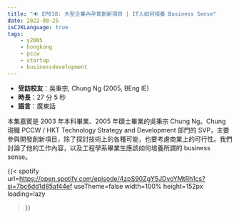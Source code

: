 ```yaml
---
title: "🔉 EP018: 大型企業內孕育創新項目 | IT人如何培養 Business Sense"
date: 2022-08-25
isCJKLanguage: true
tags:
    - y2005
    - hongkong
    - pccw
    - startup
    - businessdevelopment
---
```


- **受訪校友**：吳秉宗, Chung Ng (2005, BEng IE)
- **時長**：27 分 5 秒
- **語言**：廣東話

<!--more-->

本集嘉賓是 2003 年本科畢業、2005 年碩士畢業的吳秉宗 Chung Ng。Chung 現職 PCCW / HKT Technology Strategy and Development 部門的 SVP，主要參與開發創新項目，除了探討技術上的各種可能，也要考慮商業上的可行性。我們討論了他的工作內容，以及工程學系畢業生應該如何培養所謂的 business sense。

{{< spotify 
  url=https://open.spotify.com/episode/4zpS90ZgY5JDvoYMtRh1cs?si=7bc6dd1d85af44ef
  useTheme=false
  width=100%
  height=152px
  loading=lazy
>}}